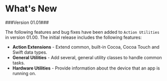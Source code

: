 # What's New

###Version 01.01###

The following features and bug fixes have been added to `Action Utilities` in version 01.00. The initial release includes the following features:

* **Action Extensions** - Extend common, built-in Cocoa, Cocoa Touch and Swift data types.
* **General Utilities** - Add several, general utility classes to handle common tasks.
* **Hardware Utilities** - Provide information about the device that an app is running on.
